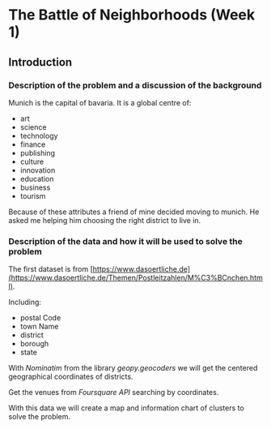 # The Battle of Neighborhoods (Week 1)

## Introduction

### Description of the problem and a discussion of the background
Munich is the capital of bavaria. It is a global centre of:

- art
- science
- technology
- finance
- publishing
- culture
- innovation
- education
- business
- tourism

Because of these attributes a friend of mine decided moving to munich. He asked me helping him choosing the right district to live in.


### Description of the data and how it will be used to solve the problem 

The first dataset is from [https://www.dasoertliche.de](https://www.dasoertliche.de/Themen/Postleitzahlen/M%C3%BCnchen.html).

Including:

- postal Code
- town Name
- district
- borough
- state

With *Nominatim* from the library *geopy.geocoders* we will get the centered geographical coordinates of districts.

Get the venues from *Foursquare API* searching by coordinates.

With this data we will create a map and information chart of clusters to solve the problem.
